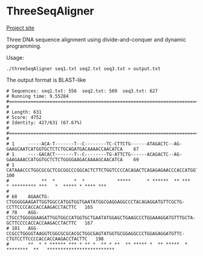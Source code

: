 # ThreeSeqAligner

[Project site](https://tye42.github.io/2016/05/31/Reduce-Space-Complexity-in-Three-Sequence-Alignment.html)

Three DNA sequence alignment using divide-and-conquer and dynamic programming.

Usage:

```
./threeSeqAligner seq1.txt seq2.txt seq3.txt > output.txt
```

The output format is BLAST-like

```
# Sequences: seq1.txt: 556  seq2.txt: 569  seq3.txt: 627
# Running time: 9.55284
#===================================================================================================================
#
# Length: 631
# Score: 4752
# Identity: 427/631 (67.67%)
#
#===================================================================================================================
#
# 1     -----ACA-T-------T--C--------TC-CTTCTG------ATAGACTC--AG-GAAGCAATCATGGTGCTCTCTGCAGATGACAAAACCAACATCA    67
# 1     ----GACACT-------T--C--------TG-ATTCTG------ACAGACTC--AG-GAAGAAACCATGGTGCTCTCTGGGGAAGACAAAAGCAACATCA    69
# 1     CATAAACCCTGGCGCGCTCGCGGCCCGGCACTCTTCTGGTCCCCACAGACTCAGAGAGAACCCACCATGGTGCTGTCTCCTGCCGACAAGACCAACGTCA   100
#            **  *       *  *            *****      * ******  ** ***   * ********* ***   *  ***** * **** ***
#
# 68    AGAACTG-CTGGGGGAAGATTGGTGGCCATGGTGGTGAATATGGCGAGGAGGCCCTACAGAGGATGTTCGCTG-CCTTCCCCACCACCAAGACCTACTTC   165
# 70    AGG-CTGCCTGGGGGAAGATTGGTGGCCATGGTGCTGAATATGGAGCTGAAGCCCTGGAAAGGATGTTTGCTA-GCTTCCCCACCACCAAGACCTACTTC   167
# 101   AGG-CCGCCTGGGGTAAGGTCGGCGCGCACGCTGGCGAGTATGGTGCGGAGGCCCTGGAGAGGATGTTC-CTGTCCTTCCCCACCACCAAGACCTACTTC   198
#       **  * * ****** *** * ** *  ** * **  ** ***** *  ** *****  * ********  **   *************************
```
